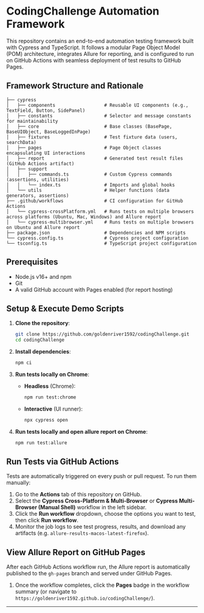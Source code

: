# CodingChallenge Automation Framework

This repository contains an end-to-end automation testing framework built with Cypress and TypeScript. It follows a modular Page Object Model (POM) architecture, integrates Allure for reporting, and is configured to run on GitHub Actions with seamless deployment of test results to GitHub Pages.

## Framework Structure and Rationale

```
├── cypress
│   ├── components                  # Reusable UI components (e.g., TextField, Button, SidePanel)
│   ├── constants                   # Selector and message constants for maintainability
│   ├── core                        # Base classes (BasePage, BaseUIObject, BaseLoggedInPage)
│   ├── fixtures                    # Test fixture data (users, searchData)
│   ├── pages                       # Page Object classes encapsulating UI interactions
│   ├── report                      # Generated test result files (GitHub Actions artifact)
│   ├── support
│   │   ├── commands.ts             # Custom Cypress commands (assertions, utilities)
│   │   └── index.ts                # Imports and global hooks
│   └── utils                       # Helper functions (data generators, assertions)
├── .github/workflows               # CI configuration for GitHub Actions
│   └── cypress-crossPlatform.yml   # Runs tests on multiple browsers across platforms (Ubuntu, Mac, Windows) and Allure report
│   └── cypress-multibrowser.yml    # Runs tests on multiple browsers on Ubuntu and Allure report
├── package.json                    # Dependencies and NPM scripts
└── cypress.config.ts               # Cypress project configuration
└── tsconfig.ts                     # TypeScript project configuration
```

## Prerequisites

- Node.js v16+ and npm
- Git
- A valid GitHub account with Pages enabled (for report hosting)

## Setup & Execute Demo Scripts

1. **Clone the repository**:
   ```bash
   git clone https://github.com/goldenriver1592/codingChallenge.git
   cd codingChallenge
   ```

2. **Install dependencies**:
   ```bash
   npm ci
   ```

3. **Run tests locally on Chrome**:
   - **Headless** (Chrome):
     ```bash
     npm run test:chrome
     ```
   - **Interactive** (UI runner):
     ```bash
     npx cypress open
     ```

3. **Run tests locally and open allure report on Chrome**:
     ```bash
     npm run test:allure
     ```

## Run Tests via GitHub Actions

Tests are automatically triggered on every push or pull request. To run them manually:

1. Go to the **Actions** tab of this repository on GitHub.  
2. Select the **Cypress Cross-Platform & Multi-Browser** or **Cypress Multi-Browser (Manual Shell)** workflow in the left sidebar.  
3. Click the **Run workflow** dropdown, choose the options you want to test, then click **Run workflow**.  
4. Monitor the job logs to see test progress, results, and download any artifacts (e.g. `allure-results-macos-latest-firefox`).


## View Allure Report on GitHub Pages

After each GitHub Actions workflow run, the Allure report is automatically published to the `gh-pages` branch and served under GitHub Pages.

1.  Once the workflow completes, click the **Pages** badge in the workflow summary (or navigate to `https://goldenriver1592.github.io/codingChallenge/`).

---